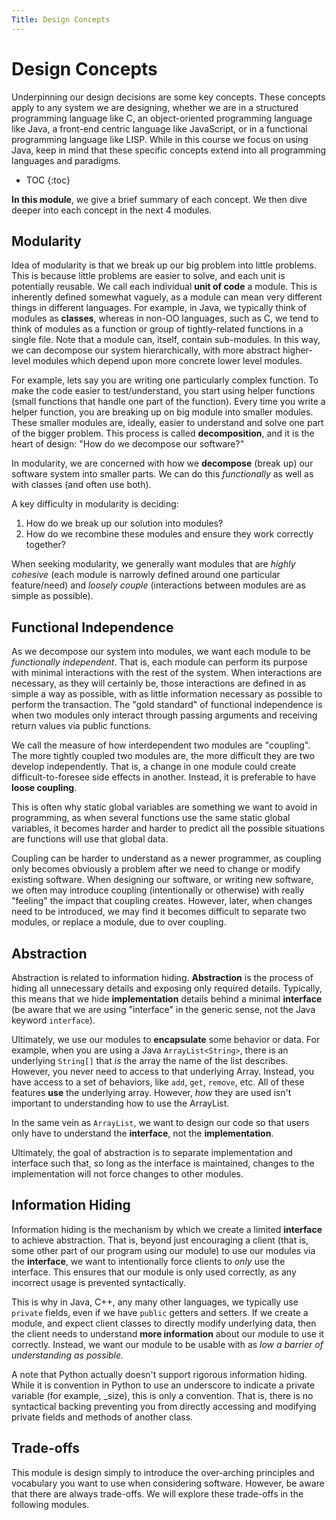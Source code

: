 ```yaml
---
Title: Design Concepts
---
```


# Design Concepts

Underpinning our design decisions are some key concepts. These concepts apply to any system we are designing, whether we are in a structured programming language like C, an object-oriented programming language like Java, a front-end centric language like JavaScript, or in a functional programming language like LISP. While in this course we focus on using Java, keep in mind that these specific concepts extend into all programming languages and paradigms.

* TOC
{:toc}



**In this module**, we give a brief summary of each concept. We then dive deeper into each concept in the next 4 modules.

## Modularity

Idea of modularity is that we break up our big problem into little problems. This is because little problems are easier to solve, and each unit is potentially reusable. We call each individual **unit of code** a module. This is inherently defined somewhat vaguely, as a module can mean very different things in different languages. For example, in Java, we typically think of modules as **classes**, whereas in non-OO languages, such as C, we tend to think of modules as a function or group of tightly-related functions in a single file. Note that a module can, itself, contain sub-modules. In this way, we can decompose our system hierarchically, with more abstract higher-level modules which depend upon more concrete lower level modules.

For example, lets say you are writing one particularly complex function. To make the code easier to test/understand, you start using helper functions (small functions that handle one part of the function). Every time you write a helper function, you are breaking up on big module into smaller modules. These smaller modules are, ideally, easier to understand and solve one part of the bigger problem. This process is called **decomposition**, and it is the heart of design: "How do we decompose our software?"

In modularity, we are concerned with how we **decompose** (break up) our software system into smaller parts. We can do this *functionally* as well as with classes (and often use both). 

A key difficulty in modularity is deciding:

1) How do we break up our solution into modules?  
2) How do we recombine these modules and ensure they work correctly together?  

When seeking modularity, we generally want modules that are *highly cohesive* (each module is narrowly defined around one particular feature/need) and *loosely couple* (interactions between modules are as simple as possible).

## Functional Independence

As we decompose our system into modules, we want each module to be *functionally independent*. That is, each module can perform its purpose with minimal interactions with the rest of the system. When interactions are necessary, as they will certainly be, those interactions are defined in as simple a way as possible, with as little information necessary as possible to perform the transaction. The "gold standard" of functional independence is when two modules only interact through passing arguments and receiving return values via public functions.

We call the measure of how interdependent two modules are "coupling". The more tightly coupled two modules are, the more difficult they are two develop independently. That is, a change in one module could create difficult-to-foresee side effects in another. Instead, it is preferable to have **loose coupling**.

This is often why static global variables are something we want to avoid in programming, as when several functions use the same static global variables, it becomes harder and harder to predict all the possible situations are functions will use that global data.

Coupling can be harder to understand as a newer programmer, as coupling only becomes obviously a problem after we need to change or modify existing software. When designing our software, or writing new software, we often may introduce coupling (intentionally or otherwise) with really "feeling" the impact that coupling creates. However, later, when changes need to be introduced, we may find it becomes difficult to separate two modules, or replace a module, due to over coupling.

## Abstraction

Abstraction is related to information hiding. **Abstraction** is the process of hiding all unnecessary details and exposing only required details. Typically, this means that we hide **implementation** details behind a minimal **interface** (be aware that we are using "interface" in the generic sense, not the Java keyword `interface`). 

Ultimately, we use our modules to **encapsulate** some behavior or data. For example, when you are using a Java `ArrayList<String>`, there is an underlying `String[]` that *is* the array the name of the list describes. However, you never need to access to that underlying Array. Instead, you have access to a set of behaviors, like `add`, `get`, `remove`, etc. All of these features **use** the underlying array. However, *how* they are used isn't important to understanding how to use the ArrayList.

In the same vein as `ArrayList`, we want to design our code so that users only have to understand the **interface**, not the **implementation**. 

Ultimately, the goal of abstraction is to separate implementation and interface such that, so long as the interface is maintained, changes to the implementation will not force changes to other modules.

## Information Hiding

Information hiding is the mechanism by which we create a limited **interface** to achieve abstraction. That is, beyond just encouraging a client (that is, some other part of our program using our module) to use our modules via the **interface**, we want to intentionally force clients to *only* use the interface. This ensures that our module is only used correctly, as any incorrect usage is prevented syntactically.

This is why in Java, C++, any many other languages, we typically use `private` fields, even if we have `public` getters and setters. If we create a module, and expect client classes to directly modify underlying data, then the client needs to understand **more information** about our module to use it correctly. Instead, we want our module to be usable with as *low a barrier of understanding as possible.*

A note that Python actually doesn't support rigorous information hiding. While it is convention in Python to use an underscore to indicate a private variable (for example, _size), this is only a convention. That is, there is no syntactical backing preventing you from directly accessing and modifying private fields and methods of another class.

## Trade-offs

This module is design simply to introduce the over-arching principles and vocabulary you want to use when considering software. However, be aware that there are always trade-offs. We will explore these trade-offs in the following modules.

